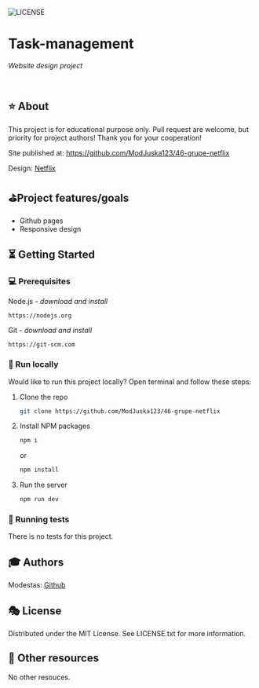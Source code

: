 ![LICENSE](https://img.shields.io/badge/license-MIT-blue.svg?style=flat-square)

# Task-management

_Website design project_

<br>

## ⭐ About

This project is for educational purpose only. Pull request are welcome, but priority for project authors! Thank you for your cooperation!

Site published at: https://github.com/ModJuska123/46-grupe-netflix

Design: [Netflix](https://www.netflix.com/lt/)

##  ⛳Project features/goals

-  Github pages
-  Responsive design

## ⏳ Getting Started

### 💻 Prerequisites

Node.js - _download and install_

```
https://nodejs.org
```

Git - _download and install_

```
https://git-scm.com
```

###  🚵 Run locally

Would like to run this project locally? Open terminal and follow these steps:

1. Clone the repo
    ```sh
    git clone https://github.com/ModJuska123/46-grupe-netflix
    ```
2. Install NPM packages
    ```sh
    npm i
    ```
    or
    ```sh
    npm install
    ```
3. Run the server
    ```sh
    npm run dev
    ```

### 🛝 Running tests

There is no tests for this project.

## 🎓 Authors

Modestas: [Github](https://github.com/ModJuska123)

## 🎭 License

Distributed under the MIT License. See LICENSE.txt for more information.

## 🎎 Other resources

No other resouces.